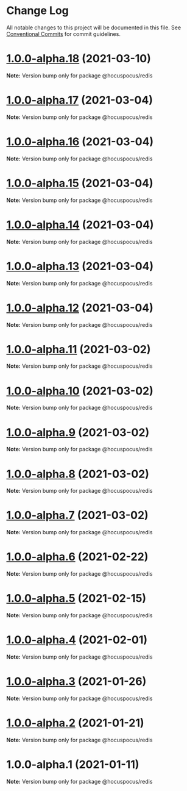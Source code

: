 # Change Log

All notable changes to this project will be documented in this file.
See [Conventional Commits](https://conventionalcommits.org) for commit guidelines.

# [1.0.0-alpha.18](https://github.com/ueberdosis/hocuspocus/compare/@hocuspocus/redis@1.0.0-alpha.17...@hocuspocus/redis@1.0.0-alpha.18) (2021-03-10)

**Note:** Version bump only for package @hocuspocus/redis





# [1.0.0-alpha.17](https://github.com/ueberdosis/hocuspocus/compare/@hocuspocus/redis@1.0.0-alpha.16...@hocuspocus/redis@1.0.0-alpha.17) (2021-03-04)

**Note:** Version bump only for package @hocuspocus/redis





# [1.0.0-alpha.16](https://github.com/ueberdosis/hocuspocus/compare/@hocuspocus/redis@1.0.0-alpha.15...@hocuspocus/redis@1.0.0-alpha.16) (2021-03-04)

**Note:** Version bump only for package @hocuspocus/redis





# [1.0.0-alpha.15](https://github.com/ueberdosis/hocuspocus/compare/@hocuspocus/redis@1.0.0-alpha.14...@hocuspocus/redis@1.0.0-alpha.15) (2021-03-04)

**Note:** Version bump only for package @hocuspocus/redis





# [1.0.0-alpha.14](https://github.com/ueberdosis/hocuspocus/compare/@hocuspocus/redis@1.0.0-alpha.13...@hocuspocus/redis@1.0.0-alpha.14) (2021-03-04)

**Note:** Version bump only for package @hocuspocus/redis





# [1.0.0-alpha.13](https://github.com/ueberdosis/hocuspocus/compare/@hocuspocus/redis@1.0.0-alpha.12...@hocuspocus/redis@1.0.0-alpha.13) (2021-03-04)

**Note:** Version bump only for package @hocuspocus/redis





# [1.0.0-alpha.12](https://github.com/ueberdosis/hocuspocus/compare/@hocuspocus/redis@1.0.0-alpha.11...@hocuspocus/redis@1.0.0-alpha.12) (2021-03-04)

**Note:** Version bump only for package @hocuspocus/redis





# [1.0.0-alpha.11](https://github.com/ueberdosis/hocuspocus/compare/@hocuspocus/redis@1.0.0-alpha.10...@hocuspocus/redis@1.0.0-alpha.11) (2021-03-02)

**Note:** Version bump only for package @hocuspocus/redis





# [1.0.0-alpha.10](https://github.com/ueberdosis/hocuspocus/compare/@hocuspocus/redis@1.0.0-alpha.9...@hocuspocus/redis@1.0.0-alpha.10) (2021-03-02)

**Note:** Version bump only for package @hocuspocus/redis





# [1.0.0-alpha.9](https://github.com/ueberdosis/hocuspocus/compare/@hocuspocus/redis@1.0.0-alpha.8...@hocuspocus/redis@1.0.0-alpha.9) (2021-03-02)

**Note:** Version bump only for package @hocuspocus/redis





# [1.0.0-alpha.8](https://github.com/ueberdosis/hocuspocus/compare/@hocuspocus/redis@1.0.0-alpha.7...@hocuspocus/redis@1.0.0-alpha.8) (2021-03-02)

**Note:** Version bump only for package @hocuspocus/redis





# [1.0.0-alpha.7](https://github.com/ueberdosis/hocuspocus/compare/@hocuspocus/redis@1.0.0-alpha.6...@hocuspocus/redis@1.0.0-alpha.7) (2021-03-02)

**Note:** Version bump only for package @hocuspocus/redis





# [1.0.0-alpha.6](https://github.com/ueberdosis/hocuspocus/compare/@hocuspocus/redis@1.0.0-alpha.5...@hocuspocus/redis@1.0.0-alpha.6) (2021-02-22)

**Note:** Version bump only for package @hocuspocus/redis





# [1.0.0-alpha.5](https://github.com/ueberdosis/hocuspocus/compare/@hocuspocus/redis@1.0.0-alpha.4...@hocuspocus/redis@1.0.0-alpha.5) (2021-02-15)

**Note:** Version bump only for package @hocuspocus/redis





# [1.0.0-alpha.4](https://github.com/ueberdosis/hocuspocus/compare/@hocuspocus/redis@1.0.0-alpha.3...@hocuspocus/redis@1.0.0-alpha.4) (2021-02-01)

**Note:** Version bump only for package @hocuspocus/redis





# [1.0.0-alpha.3](https://github.com/ueberdosis/hocuspocus/compare/@hocuspocus/redis@1.0.0-alpha.2...@hocuspocus/redis@1.0.0-alpha.3) (2021-01-26)

**Note:** Version bump only for package @hocuspocus/redis





# [1.0.0-alpha.2](https://github.com/ueberdosis/hocuspocus/compare/@hocuspocus/redis@1.0.0-alpha.1...@hocuspocus/redis@1.0.0-alpha.2) (2021-01-21)

**Note:** Version bump only for package @hocuspocus/redis





# 1.0.0-alpha.1 (2021-01-11)

**Note:** Version bump only for package @hocuspocus/redis
